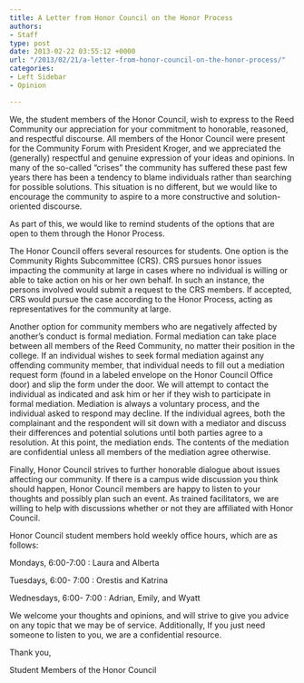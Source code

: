 ```yaml
---
title: A Letter from Honor Council on the Honor Process
authors:
- Staff
type: post
date: 2013-02-22 03:55:12 +0000
url: "/2013/02/21/a-letter-from-honor-council-on-the-honor-process/"
categories:
- Left Sidebar
- Opinion

---
```

We, the student members of the Honor Council, wish to express to the Reed Community our appreciation for your commitment to honorable, reasoned, and respectful discourse. All members of the Honor Council were present for the Community Forum with President Kroger, and we appreciated the (generally) respectful and genuine expression of your ideas and opinions. In many of the so-called “crises” the community has suffered these past few years there has been a tendency to blame individuals rather than searching for possible solutions. This situation is no different, but we would like to encourage the community to aspire to a more constructive and solution-oriented discourse.

As part of this, we would like to remind students of the options that are open to them through the Honor Process.

The Honor Council offers several resources for students. One option is the Community Rights Subcommittee (CRS). CRS pursues honor issues impacting the community at large in cases where no individual is willing or able to take action on his or her own behalf. In such an instance, the persons involved would submit a request to the CRS members. If accepted, CRS would pursue the case according to the Honor Process, acting as representatives for the community at large.

Another option for community members who are negatively affected by another’s conduct is formal mediation. Formal mediation can take place between all members of the Reed Community, no matter their position in the college. If an individual wishes to seek formal mediation against any offending community member, that individual needs to fill out a mediation request form (found in a labeled envelope on the Honor Council Office door) and slip the form under the door. We will attempt to contact the individual as indicated and ask him or her if they wish to participate in formal mediation. Mediation is always a voluntary process, and the individual asked to respond may decline. If the individual agrees, both the complainant and the respondent will sit down with a mediator and discuss their differences and potential solutions until both parties agree to a resolution. At this point, the mediation ends. The contents of the mediation are confidential unless all members of the mediation agree otherwise.

Finally, Honor Council strives to further honorable dialogue about issues affecting our community. If there is a campus wide discussion you think should happen, Honor Council members are happy to listen to your thoughts and possibly plan such an event. As trained facilitators, we are willing to help with discussions whether or not they are affiliated with Honor Council.

Honor Council student members hold weekly office hours, which are as follows:

Mondays, 6:00-7:00 : Laura and Alberta

Tuesdays, 6:00- 7:00 : Orestis and Katrina

Wednesdays, 6:00- 7:00 : Adrian, Emily, and Wyatt

We welcome your thoughts and opinions, and will strive to give you advice on any topic that we may be of service. Additionally, If you just need someone to listen to you, we are a confidential resource.

Thank you,
  
Student Members of the Honor Council